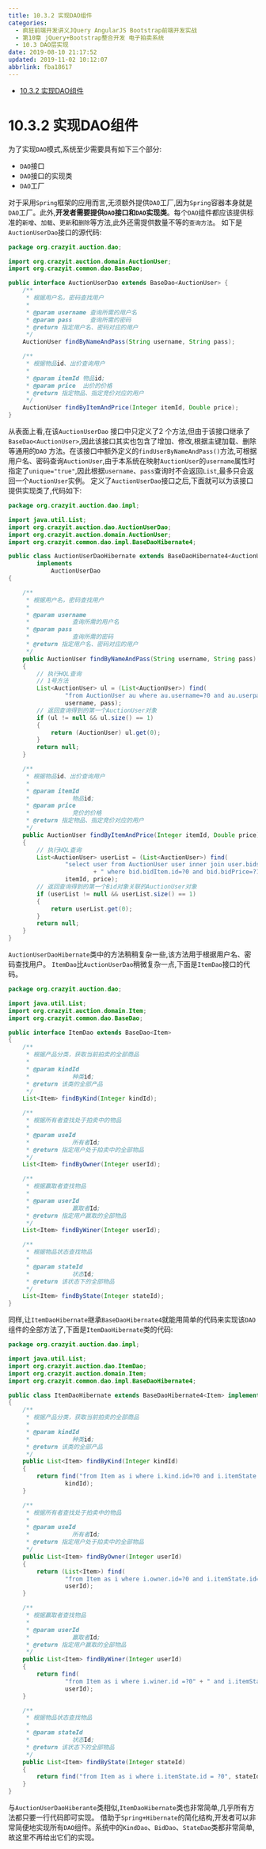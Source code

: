 ```yaml
---
title: 10.3.2 实现DAO组件
categories: 
  - 疯狂前端开发讲义JQuery AngularJS Bootstrap前端开发实战
  - 第10章 jQuery+Bootstrap整合开发 电子拍卖系统
  - 10.3 DAO层实现
date: 2019-08-10 21:17:52
updated: 2019-11-02 10:12:07
abbrlink: fba18617
---
```

<div id='my_toc'>

- [10.3.2 实现DAO组件](/JavaReadingNotes/fba18617/#10-3-2-实现DAO组件)

</div>
<!--more-->
<script>if (navigator.platform.toLowerCase() == 'win32'){document.getElementById('my_toc').style.display = 'none';}</script>

<!--end-->
# 10.3.2 实现DAO组件 #
为了实现`DAO`模式,系统至少需要具有如下三个部分:
- `DAO`接口
- `DAO`接口的实现类
- `DAO`工厂

对于采用`Spring`框架的应用而言,无须额外提供`DAO`工厂,因为`Spring`容器本身就是`DAO`工厂。此外,**开发者需要提供`DAO`接口和`DAO`实现类**。每个`DAO`组件都应该提供标准的`新增`、`加载`、`更新`和`删除`等方法,此外还需提供数量不等的`查询方法`。
如下是`AuctionUserDao`接口的源代码:
```java
package org.crazyit.auction.dao;

import org.crazyit.auction.domain.AuctionUser;
import org.crazyit.common.dao.BaseDao;

public interface AuctionUserDao extends BaseDao<AuctionUser> {
    /**
     * 根据用户名，密码查找用户
     * 
     * @param username 查询所需的用户名
     * @param pass     查询所需的密码
     * @return 指定用户名、密码对应的用户
     */
    AuctionUser findByNameAndPass(String username, String pass);

    /**
     * 根据物品id、出价查询用户
     * 
     * @param itemId 物品id;
     * @param price  出价的价格
     * @return 指定物品、指定竞价对应的用户
     */
    AuctionUser findByItemAndPrice(Integer itemId, Double price);
}
```
从表面上看,在该`AuctionUserDao` 接口中只定义了2 个方法,但由于该接口继承了`BaseDao<AuctionUser>`,因此该接口其实也包含了增加、修改,根据主键加载、删除等通用的`DAO` 方法。在该接口中额外定义的`findUserByNameAndPass()`方法,可根据用户名、密码查询`AuctionUser`,由于本系统在映射`AuctionUser`的`username`属性时指定了`unique="true"`,因此根据`username`、`pass`查询时不会返回`List`,最多只会返回一个`AuctionUser`实例。
定义了`AuctionUserDao`接口之后,下面就可以为该接口提供实现类了,代码如下:
```java
package org.crazyit.auction.dao.impl;

import java.util.List;
import org.crazyit.auction.dao.AuctionUserDao;
import org.crazyit.auction.domain.AuctionUser;
import org.crazyit.common.dao.impl.BaseDaoHibernate4;

public class AuctionUserDaoHibernate extends BaseDaoHibernate4<AuctionUser>
        implements
            AuctionUserDao
{

    /**
     * 根据用户名，密码查找用户
     * 
     * @param username
     *            查询所需的用户名
     * @param pass
     *            查询所需的密码
     * @return 指定用户名、密码对应的用户
     */
    public AuctionUser findByNameAndPass(String username, String pass)
    {
        // 执行HQL查询
        // 1号方法
        List<AuctionUser> ul = (List<AuctionUser>) find(
                "from AuctionUser au where au.username=?0 and au.userpass=?1",
                username, pass);
        // 返回查询得到的第一个AuctionUser对象
        if (ul != null && ul.size() == 1)
        {
            return (AuctionUser) ul.get(0);
        }
        return null;
    }

    /**
     * 根据物品id、出价查询用户
     * 
     * @param itemId
     *            物品id;
     * @param price
     *            竞价的价格
     * @return 指定物品、指定竞价对应的用户
     */
    public AuctionUser findByItemAndPrice(Integer itemId, Double price)
    {
        // 执行HQL查询
        List<AuctionUser> userList = (List<AuctionUser>) find(
                "select user from AuctionUser user inner join user.bids bid"
                        + " where bid.bidItem.id=?0 and bid.bidPrice=?1",
                itemId, price);
        // 返回查询得到的第一个Bid对象关联的AuctionUser对象
        if (userList != null && userList.size() == 1)
        {
            return userList.get(0);
        }
        return null;
    }
}
```
`AuctionUserDaoHibernate`类中的方法稍稍复杂一些,该方法用于根据用户名、密码查找用户。
`ItemDao`比`AuctionUserDao`稍微复杂一点,下面是`ItemDao`接口的代码。
```java
package org.crazyit.auction.dao;

import java.util.List;
import org.crazyit.auction.domain.Item;
import org.crazyit.common.dao.BaseDao;

public interface ItemDao extends BaseDao<Item>
{
    /**
     * 根据产品分类，获取当前拍卖的全部商品
     * 
     * @param kindId
     *            种类id;
     * @return 该类的全部产品
     */
    List<Item> findByKind(Integer kindId);

    /**
     * 根据所有者查找处于拍卖中的物品
     * 
     * @param useId
     *            所有者Id;
     * @return 指定用户处于拍卖中的全部物品
     */
    List<Item> findByOwner(Integer userId);

    /**
     * 根据赢取者查找物品
     * 
     * @param userId
     *            赢取者Id;
     * @return 指定用户赢取的全部物品
     */
    List<Item> findByWiner(Integer userId);

    /**
     * 根据物品状态查找物品
     * 
     * @param stateId
     *            状态Id;
     * @return 该状态下的全部物品
     */
    List<Item> findByState(Integer stateId);
}
```
同样,让`ItemDaoHibernate`继承`BaseDaoHibernate4`就能用简单的代码来实现该`DAO`组件的全部方法了,下面是`ItemDaoHibernate`类的代码:
```java
package org.crazyit.auction.dao.impl;

import java.util.List;
import org.crazyit.auction.dao.ItemDao;
import org.crazyit.auction.domain.Item;
import org.crazyit.common.dao.impl.BaseDaoHibernate4;

public class ItemDaoHibernate extends BaseDaoHibernate4<Item> implements ItemDao
{
    /**
     * 根据产品分类，获取当前拍卖的全部商品
     * 
     * @param kindId
     *            种类id;
     * @return 该类的全部产品
     */
    public List<Item> findByKind(Integer kindId)
    {
        return find("from Item as i where i.kind.id=?0 and i.itemState.id=1",
                kindId);
    }

    /**
     * 根据所有者查找处于拍卖中的物品
     * 
     * @param useId
     *            所有者Id;
     * @return 指定用户处于拍卖中的全部物品
     */
    public List<Item> findByOwner(Integer userId)
    {
        return (List<Item>) find(
                "from Item as i where i.owner.id=?0 and i.itemState.id=1",
                userId);
    }

    /**
     * 根据赢取者查找物品
     * 
     * @param userId
     *            赢取者Id;
     * @return 指定用户赢取的全部物品
     */
    public List<Item> findByWiner(Integer userId)
    {
        return find(
                "from Item as i where i.winer.id =?0" + " and i.itemState.id=2",
                userId);
    }

    /**
     * 根据物品状态查找物品
     * 
     * @param stateId
     *            状态Id;
     * @return 该状态下的全部物品
     */
    public List<Item> findByState(Integer stateId)
    {
        return find("from Item as i where i.itemState.id = ?0", stateId);
    }
}
```
与`AuctionUserDaoHiberante`类相似,`ItemDaoHibernate`类也非常简单,几乎所有方法都只要一行代码即可实现。
借助于`Spring+Hibernate`的简化结构,开发者可以非常简便地实现所有`DAO`组件。系统中的`KindDao`、`BidDao`、`StateDao`类都非常简单,故这里不再给出它们的实现。

